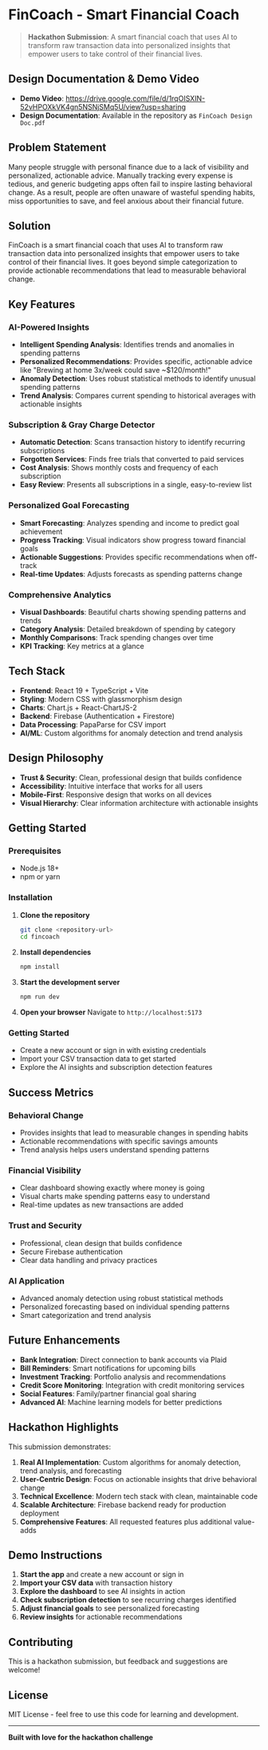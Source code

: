 # FinCoach - Smart Financial Coach

> **Hackathon Submission**: A smart financial coach that uses AI to transform raw transaction data into personalized insights that empower users to take control of their financial lives.

## Design Documentation & Demo Video
- **Demo Video**: https://drive.google.com/file/d/1rqOISXIN-52vHPOXkVK4gn5NSNjSMq5U/view?usp=sharing
- **Design Documentation**: Available in the repository as `FinCoach Design Doc.pdf`

## Problem Statement

Many people struggle with personal finance due to a lack of visibility and personalized, actionable advice. Manually tracking every expense is tedious, and generic budgeting apps often fail to inspire lasting behavioral change. As a result, people are often unaware of wasteful spending habits, miss opportunities to save, and feel anxious about their financial future.

## Solution

FinCoach is a smart financial coach that uses AI to transform raw transaction data into personalized insights that empower users to take control of their financial lives. It goes beyond simple categorization to provide actionable recommendations that lead to measurable behavioral change.

## Key Features

### AI-Powered Insights
- **Intelligent Spending Analysis**: Identifies trends and anomalies in spending patterns
- **Personalized Recommendations**: Provides specific, actionable advice like "Brewing at home 3x/week could save ~$120/month!"
- **Anomaly Detection**: Uses robust statistical methods to identify unusual spending patterns
- **Trend Analysis**: Compares current spending to historical averages with actionable insights

### Subscription & Gray Charge Detector
- **Automatic Detection**: Scans transaction history to identify recurring subscriptions
- **Forgotten Services**: Finds free trials that converted to paid services
- **Cost Analysis**: Shows monthly costs and frequency of each subscription
- **Easy Review**: Presents all subscriptions in a single, easy-to-review list

### Personalized Goal Forecasting
- **Smart Forecasting**: Analyzes spending and income to predict goal achievement
- **Progress Tracking**: Visual indicators show progress toward financial goals
- **Actionable Suggestions**: Provides specific recommendations when off-track
- **Real-time Updates**: Adjusts forecasts as spending patterns change

### Comprehensive Analytics
- **Visual Dashboards**: Beautiful charts showing spending patterns and trends
- **Category Analysis**: Detailed breakdown of spending by category
- **Monthly Comparisons**: Track spending changes over time
- **KPI Tracking**: Key metrics at a glance

## Tech Stack

- **Frontend**: React 19 + TypeScript + Vite
- **Styling**: Modern CSS with glassmorphism design
- **Charts**: Chart.js + React-ChartJS-2
- **Backend**: Firebase (Authentication + Firestore)
- **Data Processing**: PapaParse for CSV import
- **AI/ML**: Custom algorithms for anomaly detection and trend analysis

## Design Philosophy

- **Trust & Security**: Clean, professional design that builds confidence
- **Accessibility**: Intuitive interface that works for all users
- **Mobile-First**: Responsive design that works on all devices
- **Visual Hierarchy**: Clear information architecture with actionable insights

## Getting Started

### Prerequisites
- Node.js 18+ 
- npm or yarn

### Installation

1. **Clone the repository**
   ```bash
   git clone <repository-url>
   cd fincoach
   ```

2. **Install dependencies**
   ```bash
   npm install
   ```

3. **Start the development server**
   ```bash
   npm run dev
   ```

4. **Open your browser**
   Navigate to `http://localhost:5173`

### Getting Started
- Create a new account or sign in with existing credentials
- Import your CSV transaction data to get started
- Explore the AI insights and subscription detection features

## Success Metrics

### Behavioral Change
- Provides insights that lead to measurable changes in spending habits
- Actionable recommendations with specific savings amounts
- Trend analysis helps users understand spending patterns

### Financial Visibility
- Clear dashboard showing exactly where money is going
- Visual charts make spending patterns easy to understand
- Real-time updates as new transactions are added

### Trust and Security
- Professional, clean design that builds confidence
- Secure Firebase authentication
- Clear data handling and privacy practices

### AI Application
- Advanced anomaly detection using robust statistical methods
- Personalized forecasting based on individual spending patterns
- Smart categorization and trend analysis

## Future Enhancements

- **Bank Integration**: Direct connection to bank accounts via Plaid
- **Bill Reminders**: Smart notifications for upcoming bills
- **Investment Tracking**: Portfolio analysis and recommendations
- **Credit Score Monitoring**: Integration with credit monitoring services
- **Social Features**: Family/partner financial goal sharing
- **Advanced AI**: Machine learning models for better predictions

## Hackathon Highlights

This submission demonstrates:

1. **Real AI Implementation**: Custom algorithms for anomaly detection, trend analysis, and forecasting
2. **User-Centric Design**: Focus on actionable insights that drive behavioral change
3. **Technical Excellence**: Modern tech stack with clean, maintainable code
4. **Scalable Architecture**: Firebase backend ready for production deployment
5. **Comprehensive Features**: All requested features plus additional value-adds

## Demo Instructions

1. **Start the app** and create a new account or sign in
2. **Import your CSV data** with transaction history
3. **Explore the dashboard** to see AI insights in action
4. **Check subscription detection** to see recurring charges identified
5. **Adjust financial goals** to see personalized forecasting
6. **Review insights** for actionable recommendations

## Contributing

This is a hackathon submission, but feedback and suggestions are welcome!

## License

MIT License - feel free to use this code for learning and development.

---

**Built with love for the hackathon challenge**
